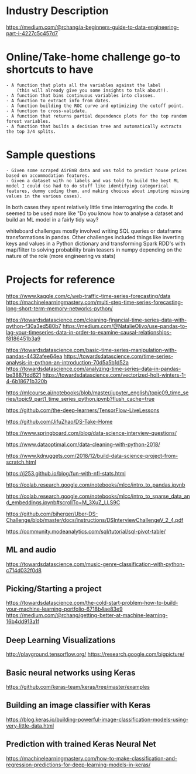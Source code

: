 
# Industry Description

https://medium.com/@rchang/a-beginners-guide-to-data-engineering-part-i-4227c5c457d7


# Online/Take-home challenge go-to shortcuts to have

    - A function that plots all the variables against the label
        (this will already give you some insights to talk about!).
    - A function that bins continuous variables into classes.
    - A function to extract info from dates.
    - A function building the ROC curve and optimizing the cutoff point.
    - A function to cross-validate.
    - A function that returns partial dependence plots for the top random forest variables.
    - A function that builds a decision tree and automatically extracts the top 3/4 splits.

# Sample questions

    - Given some scraped AirBnB data and was told to predict house prices based on accommodation features.
    - Given a dataset with no labels and was told to build the best ML model I could (so had to do stuff like identifying categorical features, dummy coding them, and making choices about imputing missing values in the various cases).

In both cases they spent relatively little time interrogating the code. It seemed to be used more like "Do you know how to analyse a dataset and build an ML model in a fairly tidy way?

whiteboard challenges mostly involved writing SQL queries or dataframe transformations in pandas. Other challenges included things like inverting keys and values in a Python dictionary and transforming Spark RDD's with map/filter to solving probability brain teasers in numpy depending on the nature of the role (more engineering vs stats)

# Projects for reference

https://www.kaggle.com/c/web-traffic-time-series-forecasting/data
https://machinelearningmastery.com/multi-step-time-series-forecasting-long-short-term-memory-networks-python/


https://towardsdatascience.com/cleaning-financial-time-series-data-with-python-f30a3ed580b7
https://medium.com/@NatalieOlivo/use-pandas-to-lag-your-timeseries-data-in-order-to-examine-causal-relationships-f8186451b3a9

https://towardsdatascience.com/basic-time-series-manipulation-with-pandas-4432afee64ea
https://towardsdatascience.com/time-series-analysis-in-python-an-introduction-70d5a5b1d52a
https://towardsdatascience.com/analyzing-time-series-data-in-pandas-be3887fdd621
https://towardsdatascience.com/vectorized-holt-winters-1-4-6b18671b320b


https://mlcourse.ai/notebooks/blob/master/jupyter_english/topic09_time_series/topic9_part1_time_series_python.ipynb?flush_cache=true

https://github.com/the-deep-learners/TensorFlow-LiveLessons

https://github.com/JifuZhao/DS-Take-Home

https://www.springboard.com/blog/data-science-interview-questions/

https://www.dataoptimal.com/data-cleaning-with-python-2018/

https://www.kdnuggets.com/2018/12/build-data-science-project-from-scratch.html

https://j253.github.io/blog/fun-with-nfl-stats.html

https://colab.research.google.com/notebooks/mlcc/intro_to_pandas.ipynb

https://colab.research.google.com/notebooks/mlcc/intro_to_sparse_data_and_embeddings.ipynb#scrollTo=M_3XuZ_LLS9C

https://github.com/bjherger/Uber-DS-Challenge/blob/master/docs/instructions/DSInterviewChallengeV_2_4.pdf

https://community.modeanalytics.com/sql/tutorial/sql-pivot-table/

## ML and audio

https://towardsdatascience.com/music-genre-classification-with-python-c714d032f0d8

## Picking/Starting a project

https://towardsdatascience.com/the-cold-start-problem-how-to-build-your-machine-learning-portfolio-6718b4ae83e9
https://medium.com/@rchang/getting-better-at-machine-learning-16b4dd913a1f

## Deep Learning Visualizations

http://playground.tensorflow.org/
https://research.google.com/bigpicture/

## Basic neural networks using Keras

https://github.com/keras-team/keras/tree/master/examples

## Building an image classifier with Keras

https://blog.keras.io/building-powerful-image-classification-models-using-very-little-data.html

## Prediction with trained Keras Neural Net

https://machinelearningmastery.com/how-to-make-classification-and-regression-predictions-for-deep-learning-models-in-keras/
